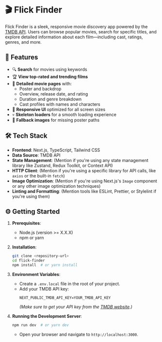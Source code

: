 # 🎬 Flick Finder

Flick Finder is a sleek, responsive movie discovery app powered by the [TMDB API](https://www.themoviedb.org/documentation/api). Users can browse popular movies, search for specific titles, and explore detailed information about each film—including cast, ratings, genres, and more.

## 🚀 Features

- 🔍 **Search** for movies using keywords
- 🏆 **View top-rated and trending films**
- 🎥 **Detailed movie pages** with:
  - Poster and backdrop
  - Overview, release date, and rating
  - Duration and genre breakdown
  - Cast profiles with names and characters
- 📱 **Responsive UI** optimized for all screen sizes
- 💀 **Skeleton loaders** for a smooth loading experience
- 📸 **Fallback images** for missing poster paths

## 🛠️ Tech Stack

- **Frontend**: Next.js, TypeScript, Tailwind CSS
- **Data Source**: TMDB API
- **State Management**: (Mention if you're using any state management library like Zustand, Redux Toolkit, or Context API)
- **HTTP Client**: (Mention if you're using a specific library for API calls, like `axios` or the built-in `fetch`)
- **Image Optimization**: (Mention if you're using Next.js's `Image` component or any other image optimization techniques)
- **Linting and Formatting**: (Mention tools like ESLint, Prettier, or Stylelint if you're using them)

## ⚙️ Getting Started

1.  **Prerequisites**:

    - Node.js (version \>= X.X.X)
    - npm or yarn

2.  **Installation**:

    ```bash
    git clone <repository-url>
    cd flick-finder
    npm install  # or yarn install
    ```

3.  **Environment Variables**:

    - Create a `.env.local` file in the root of your project.
    - Add your TMDB API key:
      ```
      NEXT_PUBLIC_TMDB_API_KEY=YOUR_TMDB_API_KEY
      ```
      _(Make sure to get your API key from the [TMDB website](https://www.google.com/search?q=https://www.themoviedb.org/settings/api).)_

4.  **Running the Development Server**:

    ```bash
    npm run dev  # or yarn dev
    ```

    - Open your browser and navigate to `http://localhost:3000`.
